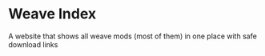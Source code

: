 # Weave Index
A website that shows all weave mods (most of them) in one place with safe download links
